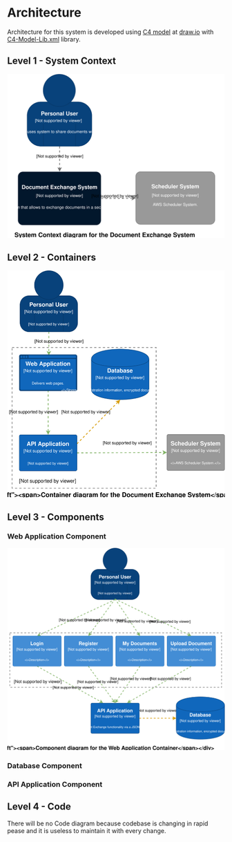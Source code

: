 # Architecture

Architecture for this system is developed using [C4 model](https://c4model.com/)  at [draw.io](https://draw.io/) with [C4-Model-Lib.xml](C4-Model-Lib.xml) library.

## Level 1 - System Context

<img src="Level1-Context.svg">

## Level 2 -  Containers

<img src="Level2-Containers.svg">

## Level 3 - Components

### Web Application Component
<img src="Level3-WebApplication-Components.svg">

### Database Component

### API Application Component

## Level 4 - Code
There will be no Code diagram because codebase is changing in rapid pease and it is useless to maintain it with every change.